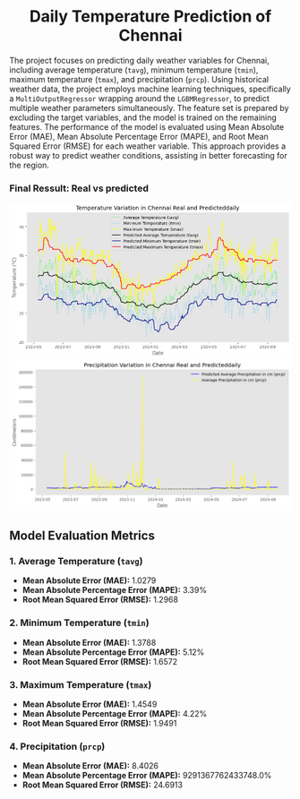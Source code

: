 <h1 align="center">Daily Temperature Prediction of Chennai </h1>


The project focuses on predicting daily weather variables for Chennai, including average temperature (`tavg`), minimum temperature (`tmin`), maximum temperature (`tmax`), and precipitation (`prcp`). Using historical weather data, the project employs machine learning techniques, specifically a `MultiOutputRegressor` wrapping around the `LGBMRegressor`, to predict multiple weather parameters simultaneously. The feature set is prepared by excluding the target variables, and the model is trained on the remaining features. The performance of the model is evaluated using Mean Absolute Error (MAE), Mean Absolute Percentage Error (MAPE), and Root Mean Squared Error (RMSE) for each weather variable. This approach provides a robust way to predict weather conditions, assisting in better forecasting for the region.

### Final Ressult: Real vs predicted 
<img src="temperature real vs pred.png" alt="Alt Text" width="1000"/>
<img src="precipitation real vs pred.png" alt="Alt Text" width="1000"/>


## Model Evaluation Metrics

### 1. **Average Temperature (`tavg`)**
- **Mean Absolute Error (MAE):** 1.0279
- **Mean Absolute Percentage Error (MAPE):** 3.39%
- **Root Mean Squared Error (RMSE):** 1.2968

### 2. **Minimum Temperature (`tmin`)**
- **Mean Absolute Error (MAE):** 1.3788
- **Mean Absolute Percentage Error (MAPE):** 5.12%
- **Root Mean Squared Error (RMSE):** 1.6572

### 3. **Maximum Temperature (`tmax`)**
- **Mean Absolute Error (MAE):** 1.4549
- **Mean Absolute Percentage Error (MAPE):** 4.22%
- **Root Mean Squared Error (RMSE):** 1.9491

### 4. **Precipitation (`prcp`)**
- **Mean Absolute Error (MAE):** 8.4026
- **Mean Absolute Percentage Error (MAPE):** 9291367762433748.0%
- **Root Mean Squared Error (RMSE):** 24.6913

